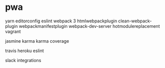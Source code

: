 # pwa
yarn
editorconfig
eslint
webpack 3
htmlwebpackplugin
clean-webpack-plugin
webpackmanifestplugin
webpack-dev-server
hotmodulereplacement
vagrant

jasmine
karma
karma coverage

travis
heroku
eslint

slack integrations
